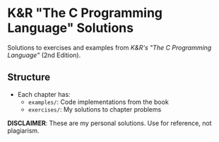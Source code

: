# K&R "The C Programming Language" Solutions
Solutions to exercises and examples from *K&R's "The C Programming Language"* (2nd Edition).

## Structure
- Each chapter has:
  - `examples/`: Code implementations from the book
  - `exercises/`: My solutions to chapter problems

**DISCLAIMER**: These are my personal solutions. Use for reference, not plagiarism.

